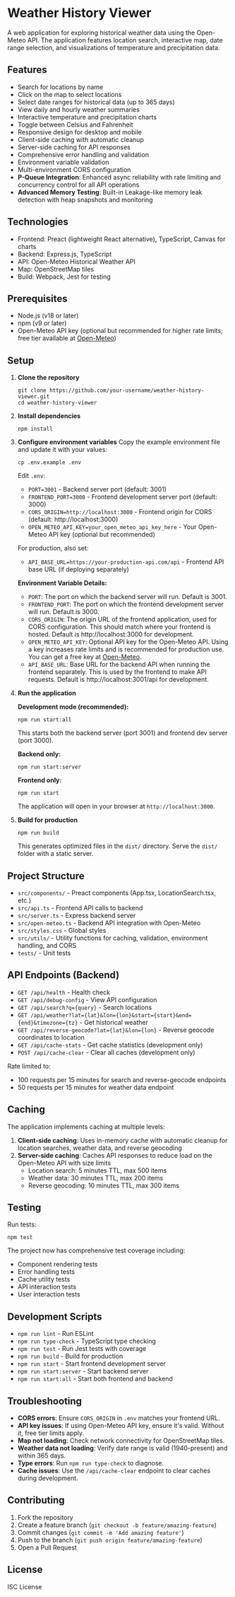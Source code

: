 # Weather History Viewer

A web application for exploring historical weather data using the Open-Meteo API. The application features location search, interactive map, date range selection, and visualizations of temperature and precipitation data.

## Features

- Search for locations by name
- Click on the map to select locations
- Select date ranges for historical data (up to 365 days)
- View daily and hourly weather summaries
- Interactive temperature and precipitation charts
- Toggle between Celsius and Fahrenheit
- Responsive design for desktop and mobile
- Client-side caching with automatic cleanup
- Server-side caching for API responses
- Comprehensive error handling and validation
- Environment variable validation
- Multi-environment CORS configuration
- **P-Queue Integration**: Enhanced async reliability with rate limiting and concurrency control for all API operations
- **Advanced Memory Testing**: Built-in Leakage-like memory leak detection with heap snapshots and monitoring

## Technologies

- Frontend: Preact (lightweight React alternative), TypeScript, Canvas for charts
- Backend: Express.js, TypeScript
- API: Open-Meteo Historical Weather API
- Map: OpenStreetMap tiles
- Build: Webpack, Jest for testing

## Prerequisites

- Node.js (v18 or later)
- npm (v9 or later)
- Open-Meteo API key (optional but recommended for higher rate limits; free tier available at [Open-Meteo](https://open-meteo.com/en/docs))

## Setup

1. **Clone the repository**
   ```
   git clone https://github.com/your-username/weather-history-viewer.git
   cd weather-history-viewer
   ```

2. **Install dependencies**
   ```
   npm install
   ```

3. **Configure environment variables**
   Copy the example environment file and update it with your values:
   ```
   cp .env.example .env
   ```
   
   Edit `.env`:
   - `PORT=3001` - Backend server port (default: 3001)
   - `FRONTEND_PORT=3000` - Frontend development server port (default: 3000)
   - `CORS_ORIGIN=http://localhost:3000` - Frontend origin for CORS (default: http://localhost:3000)
   - `OPEN_METEO_API_KEY=your_open_meteo_api_key_here` - Your Open-Meteo API key (optional but recommended)
   
   For production, also set:
   - `API_BASE_URL=https://your-production-api.com/api` - Frontend API base URL (if deploying separately)
   
   **Environment Variable Details:**
   - `PORT`: The port on which the backend server will run. Default is 3001.
   - `FRONTEND_PORT`: The port on which the frontend development server will run. Default is 3000.
   - `CORS_ORIGIN`: The origin URL of the frontend application, used for CORS configuration.
     This should match where your frontend is hosted. Default is http://localhost:3000 for development.
   - `OPEN_METEO_API_KEY`: Optional API key for the Open-Meteo API. Using a key increases rate limits
     and is recommended for production use. You can get a free key at [Open-Meteo](https://open-meteo.com/en/docs).
   - `API_BASE_URL`: Base URL for the backend API when running the frontend separately.
     This is used by the frontend to make API requests. Default is http://localhost:3001/api for development.

4. **Run the application**

   **Development mode (recommended):**
   ```
   npm run start:all
   ```
   This starts both the backend server (port 3001) and frontend dev server (port 3000).

   **Backend only:**
   ```
   npm run start:server
   ```

   **Frontend only:**
   ```
   npm run start
   ```

   The application will open in your browser at `http://localhost:3000`.

5. **Build for production**
   ```
   npm run build
   ```
   This generates optimized files in the `dist/` directory. Serve the `dist/` folder with a static server.

## Project Structure

- `src/components/` - Preact components (App.tsx, LocationSearch.tsx, etc.)
- `src/api.ts` - Frontend API calls to backend
- `src/server.ts` - Express backend server
- `src/open-meteo.ts` - Backend API integration with Open-Meteo
- `src/styles.css` - Global styles
- `src/utils/` - Utility functions for caching, validation, environment handling, and CORS
- `tests/` - Unit tests

## API Endpoints (Backend)

- `GET /api/health` - Health check
- `GET /api/debug-config` - View API configuration
- `GET /api/search?q={query}` - Search locations
- `GET /api/weather?lat={lat}&lon={lon}&start={start}&end={end}&timezone={tz}` - Get historical weather
- `GET /api/reverse-geocode?lat={lat}&lon={lon}` - Reverse geocode coordinates to location
- `GET /api/cache-stats` - Get cache statistics (development only)
- `POST /api/cache-clear` - Clear all caches (development only)

Rate limited to:
- 100 requests per 15 minutes for search and reverse-geocode endpoints
- 50 requests per 15 minutes for weather data endpoint

## Caching

The application implements caching at multiple levels:

1. **Client-side caching**: Uses in-memory cache with automatic cleanup for location searches, weather data, and reverse geocoding
2. **Server-side caching**: Caches API responses to reduce load on the Open-Meteo API with size limits
   - Location search: 5 minutes TTL, max 500 items
   - Weather data: 30 minutes TTL, max 200 items
   - Reverse geocoding: 10 minutes TTL, max 300 items

## Testing

Run tests:
```
npm test
```

The project now has comprehensive test coverage including:
- Component rendering tests
- Error handling tests
- Cache utility tests
- API interaction tests
- User interaction tests

## Development Scripts

- `npm run lint` - Run ESLint
- `npm run type-check` - TypeScript type checking
- `npm run test` - Run Jest tests with coverage
- `npm run build` - Build for production
- `npm run start` - Start frontend development server
- `npm run start:server` - Start backend server
- `npm run start:all` - Start both frontend and backend

## Troubleshooting

- **CORS errors**: Ensure `CORS_ORIGIN` in `.env` matches your frontend URL.
- **API key issues**: If using Open-Meteo API key, ensure it's valid. Without it, free tier limits apply.
- **Map not loading**: Check network connectivity for OpenStreetMap tiles.
- **Weather data not loading**: Verify date range is valid (1940-present) and within 365 days.
- **Type errors**: Run `npm run type-check` to diagnose.
- **Cache issues**: Use the `/api/cache-clear` endpoint to clear caches during development.

## Contributing

1. Fork the repository
2. Create a feature branch (`git checkout -b feature/amazing-feature`)
3. Commit changes (`git commit -m 'Add amazing feature'`)
4. Push to the branch (`git push origin feature/amazing-feature`)
5. Open a Pull Request

## License

ISC License
